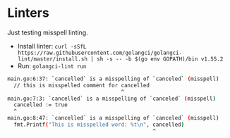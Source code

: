 # Linters

Just testing misspell linting. 

- Install linter: `curl -sSfL https://raw.githubusercontent.com/golangci/golangci-lint/master/install.sh | sh -s -- -b $(go env GOPATH)/bin v1.55.2`
- Run: `golangci-lint run`

```sh
main.go:6:37: `cancelled` is a misspelling of `canceled` (misspell)
  // this is misspelled comment for cancelled
                                    ^
main.go:7:3: `cancelled` is a misspelling of `canceled` (misspell)
  cancelled := true
  ^
main.go:8:47: `cancelled` is a misspelling of `canceled` (misspell)
  fmt.Printf("This is misspelled word: %t\n", cancelled)
                                              ^
```
